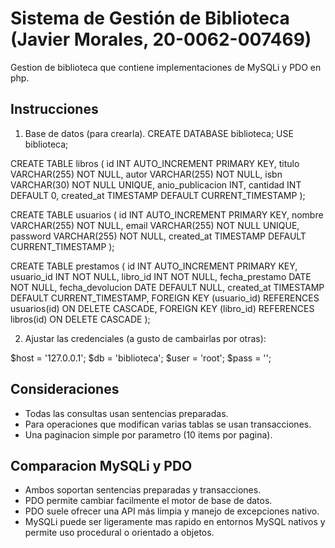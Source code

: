 # Sistema de Gestión de Biblioteca (Javier Morales, 20-0062-007469)
Gestion de biblioteca que contiene implementaciones de MySQLi y PDO en php.

## Instrucciones

1. Base de datos (para crearla).
CREATE DATABASE biblioteca;
USE biblioteca;

CREATE TABLE libros (
  id INT AUTO_INCREMENT PRIMARY KEY,
  titulo VARCHAR(255) NOT NULL,
  autor VARCHAR(255) NOT NULL,
  isbn VARCHAR(30) NOT NULL UNIQUE,
  anio_publicacion INT,
  cantidad INT DEFAULT 0,
  created_at TIMESTAMP DEFAULT CURRENT_TIMESTAMP
);

CREATE TABLE usuarios (
  id INT AUTO_INCREMENT PRIMARY KEY,
  nombre VARCHAR(255) NOT NULL,
  email VARCHAR(255) NOT NULL UNIQUE,
  password VARCHAR(255) NOT NULL,
  created_at TIMESTAMP DEFAULT CURRENT_TIMESTAMP
);

CREATE TABLE prestamos (
  id INT AUTO_INCREMENT PRIMARY KEY,
  usuario_id INT NOT NULL,
  libro_id INT NOT NULL,
  fecha_prestamo DATE NOT NULL,
  fecha_devolucion DATE DEFAULT NULL,
  created_at TIMESTAMP DEFAULT CURRENT_TIMESTAMP,
  FOREIGN KEY (usuario_id) REFERENCES usuarios(id) ON DELETE CASCADE,
  FOREIGN KEY (libro_id) REFERENCES libros(id) ON DELETE CASCADE
);


2. Ajustar las credenciales (a gusto de cambairlas por otras):

$host = '127.0.0.1';
$db   = 'biblioteca';
$user = 'root';
$pass = '';

## Consideraciones
- Todas las consultas usan sentencias preparadas.
- Para operaciones que modifican varias tablas se usan transacciones.
- Una paginacion simple por parametro (10 items por pagina).

## Comparacion MySQLi y PDO 
- Ambos soportan sentencias preparadas y transacciones.
- PDO permite cambiar facilmente el motor de base de datos.
- PDO suele ofrecer una API más limpia y manejo de excepciones nativo.
- MySQLi puede ser ligeramente mas rapido en entornos MySQL nativos y permite uso procedural o orientado a objetos.

